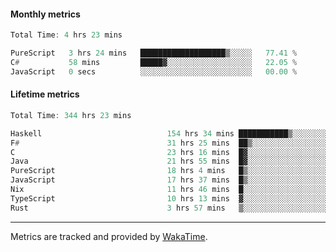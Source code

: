 #### Monthly metrics
<!--START_SECTION:wakamonthly-->

```asm
Total Time: 4 hrs 23 mins

PureScript   3 hrs 24 mins   ███████████████████▒░░░░░   77.41 %
C#           58 mins         █████▓░░░░░░░░░░░░░░░░░░░   22.05 %
JavaScript   0 secs          ░░░░░░░░░░░░░░░░░░░░░░░░░   00.00 %
```

<!--END_SECTION:wakamonthly-->
#### Lifetime metrics
<!--START_SECTION:wakalifetime-->

```asm
Total Time: 344 hrs 23 mins

Haskell                            154 hrs 34 mins ███████████▒░░░░░░░░░░░░░   44.73 %
F#                                 31 hrs 25 mins  ██▒░░░░░░░░░░░░░░░░░░░░░░   09.10 %
C                                  23 hrs 16 mins  █▓░░░░░░░░░░░░░░░░░░░░░░░   06.74 %
Java                               21 hrs 55 mins  █▓░░░░░░░░░░░░░░░░░░░░░░░   06.35 %
PureScript                         18 hrs 4 mins   █▒░░░░░░░░░░░░░░░░░░░░░░░   05.23 %
JavaScript                         17 hrs 37 mins  █▒░░░░░░░░░░░░░░░░░░░░░░░   05.10 %
Nix                                11 hrs 46 mins  █░░░░░░░░░░░░░░░░░░░░░░░░   03.41 %
TypeScript                         10 hrs 13 mins  ▓░░░░░░░░░░░░░░░░░░░░░░░░   02.96 %
Rust                               3 hrs 57 mins   ▒░░░░░░░░░░░░░░░░░░░░░░░░   01.15 %
```

<!--END_SECTION:wakalifetime-->

---

Metrics are tracked and provided by [WakaTime](https://github.com/athul/waka-readme).
